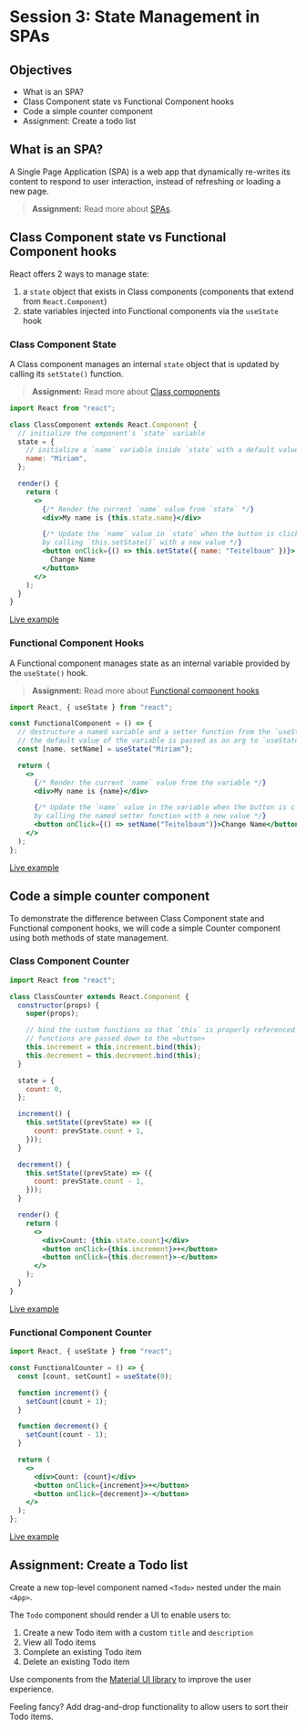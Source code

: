 # Session 3: State Management in SPAs

## Objectives

- What is an SPA?
- Class Component state vs Functional Component hooks
- Code a simple counter component
- Assignment: Create a todo list

## What is an SPA?

A Single Page Application (SPA) is a web app that dynamically re-writes its content to respond to user interaction, instead of refreshing or loading a new page.

> **Assignment:** Read more about [SPAs](https://en.wikipedia.org/wiki/Single-page_application).

## Class Component state vs Functional Component hooks

React offers 2 ways to manage state:

1. a `state` object that exists in Class components (components that extend from `React.Component`)
2. state variables injected into Functional components via the `useState` hook

### Class Component State

A Class component manages an internal `state` object that is updated by calling its `setState()` function.

> **Assignment:** Read more about [Class components](https://reactjs.org/docs/state-and-lifecycle.html#converting-a-function-to-a-class)

```jsx
import React from "react";

class ClassComponent extends React.Component {
  // initialize the component's `state` variable
  state = {
    // initialize a `name` variable inside `state` with a default value of 'Miriam'
    name: "Miriam",
  };

  render() {
    return (
      <>
        {/* Render the current `name` value from `state` */}
        <div>My name is {this.state.name}</div>

        {/* Update the `name` value in `state` when the button is clicked
        by calling `this.setState()` with a new value */}
        <button onClick={() => this.setState({ name: "Teitelbaum" })}>
          Change Name
        </button>
      </>
    );
  }
}
```

[Live example](https://jscomplete.com/playground/s782493)

### Functional Component Hooks

A Functional component manages state as an internal variable provided by the `useState()` hook.

> **Assignment:** Read more about [Functional component hooks](https://reactjs.org/docs/hooks-intro.html)

```jsx
import React, { useState } from "react";

const FunctionalComponent = () => {
  // destructure a named variable and a setter function from the `useState` hook
  // the default value of the variable is passed as an arg to `useState`
  const [name, setName] = useState("Miriam");

  return (
    <>
      {/* Render the current `name` value from the variable */}
      <div>My name is {name}</div>

      {/* Update the `name` value in the variable when the button is clicked
      by calling the named setter function with a new value */}
      <button onClick={() => setName("Teitelbaum")}>Change Name</button>
    </>
  );
};
```

[Live example](https://jscomplete.com/playground/s782481)

## Code a simple counter component

To demonstrate the difference between Class Component state and Functional component hooks, we will code a simple Counter component using both methods of state management.

### Class Component Counter

```jsx
import React from "react";

class ClassCounter extends React.Component {
  constructor(props) {
    super(props);

    // bind the custom functions so that `this` is properly referenced when the
    // functions are passed down to the <button>
    this.increment = this.increment.bind(this);
    this.decrement = this.decrement.bind(this);
  }

  state = {
    count: 0,
  };

  increment() {
    this.setState((prevState) => ({
      count: prevState.count + 1,
    }));
  }

  decrement() {
    this.setState((prevState) => ({
      count: prevState.count - 1,
    }));
  }

  render() {
    return (
      <>
        <div>Count: {this.state.count}</div>
        <button onClick={this.increment}>+</button>
        <button onClick={this.decrement}>-</button>
      </>
    );
  }
}
```

[Live example](https://jscomplete.com/playground/s782503)

### Functional Component Counter

```jsx
import React, { useState } from "react";

const FunctionalCounter = () => {
  const [count, setCount] = useState(0);

  function increment() {
    setCount(count + 1);
  }

  function decrement() {
    setCount(count - 1);
  }

  return (
    <>
      <div>Count: {count}</div>
      <button onClick={increment}>+</button>
      <button onClick={decrement}>-</button>
    </>
  );
};
```

[Live example](https://jscomplete.com/playground/s782519)

## Assignment: Create a Todo list

Create a new top-level component named `<Todo>` nested under the main `<App>`.

The `Todo` component should render a UI to enable users to:

1. Create a new Todo item with a custom `title` and `description`
2. View all Todo items
3. Complete an existing Todo item
4. Delete an existing Todo item

Use components from the [Material UI library](https://mui.com/components/buttons/) to improve the user experience.

Feeling fancy? Add drag-and-drop functionality to allow users to sort their Todo items.
